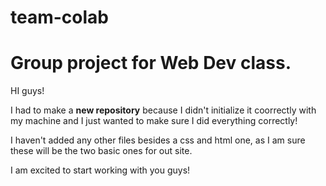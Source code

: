 # team-colab
<h1>Group project for Web Dev class.</h1>

HI guys!

I had to make a <b>new repository</b> because I didn't initialize it coorrectly with my machine and I just wanted to make sure I did everything correctly!

I haven't added any other files besides a css and html one, 
as I am sure these will be the two basic ones for out site.

I am excited to start working with you guys!
